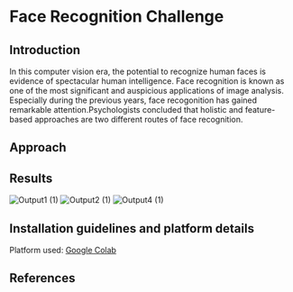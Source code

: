 # Face Recognition Challenge

## Introduction
In this computer vision era, the potential to recognize human faces is evidence of spectacular human intelligence. Face recognition is known as one of the most significant and auspicious applications of image analysis. Especially during the previous years, face recogonition has gained remarkable attention.Psychologists concluded that holistic and feature-based approaches are two different routes of face recognition.

## Approach

## Results
![Output1 (1)](https://user-images.githubusercontent.com/60286760/115150811-a8536980-a087-11eb-8db1-54aead06adfb.png)
![Output2 (1)](https://user-images.githubusercontent.com/60286760/115150851-c6b96500-a087-11eb-9feb-ec7c5ff02d72.png)
![Output4 (1)](https://user-images.githubusercontent.com/60286760/115150869-e2247000-a087-11eb-8aa4-8c7b0d1164c4.png)



## Installation guidelines and platform details
Platform used:
[Google Colab](https://colab.research.google.com/)

## References
